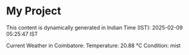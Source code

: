 # My Project

This content is dynamically generated in Indian Time (IST): 2025-02-09 05:25:47 IST


Current Weather in Coimbatore:
Temperature: 20.88 °C
Condition: mist
